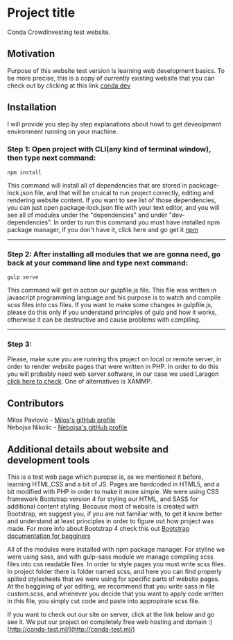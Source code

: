 # Project title
Conda Crowdinvesting test website.

## Motivation
Purpose of this website test version is learning web development basics. To be more precise, this is a copy of currently existing website that you can check out by clicking at this link [conda dev](https://dev.conda.online/)


## Installation
I will provide you step by step explanations about howt to get deveolpment environment running on your machine. <br>

### Step 1: Open project with CLI(any kind of terminal window), then type next command:
```npm install``` <br>

This command will install all of dependencies that are stored in packcage-lock.json file, and that will be cruical to run project correctly, editing and rendering website content. If you want to see list of those dependencies, you can just open package-lock.json file with your text editor, and you will see all of modules under the "dependencies" and under "dev-dependencies". In order to run this command you must have installed npm package manager, if you don't have it, click here and go get it [npm](https://www.npmjs.com/get-npm)
***


### Step 2: After installing all modules that we are gonna need, go back at your command line and type next command:
```gulp serve``` <br>

This command will get in action our gulpfile.js file. This file was written in javascript programming language and his purpose is to watch and compile scss files into css files. If you want to make some changes in gulpfile.js, please do this only if you understand principles of gulp and how it works, otherwise it can be destructive and cause problems with compiling.
***

### Step 3: <br>
Please, make sure you are running this project on local or remote server, in order to render website pages that were written in PHP. In order to do this you will probably need web server software, in our case we used Laragon [click here to check](https://laragon.org/). One of alternatives is XAMMP.

## Contributors
Milos Pavlovic - [Milos's gitHub profile](https://github.com/milospav7) <br>
Nebojsa Nikolic - [Nebojsa's gitHub profile](https://github.com/QaWaR)

## Additional details about website and development tools
This is a test web page which puropse is, as we mentioned it before, learning HTML,CSS and a bit of JS. Pages are hardcoded in HTML5, and a bit modified with PHP in order to make it more simple. We were using CSS framework Bootstrap version 4 for styling our HTML, and SASS for additional content styling.
Because most of website is created with Bootstrap, we suggest you, if you are not familiar with, to get it know better and understand at least principles in order to figure out how project was made. For more info about Bootstrap 4 check this out [Bootstrap documentation for begginers](https://getbootstrap.com/docs/3.3/getting-started/)

All of the modules were installed with npm package manager. For styline we were using sass, and with gulp-sass module we manage compiling scss files into css readable files. In order to style pages you must write scss files. In project folder there is folder named scss, and here you can find properly splited stylesheets that we were using for specific parts of website pages. At the beggining of yor editing, we recommend that you write sass in file custom.scss, and whenever you decide that you want to apply code written in this file, you simply cut code and paste into appropirate scss file.

If you want to check out our site on server, click at the link below and go see it. We put our project on completely free web hosting and domain :)
[http://conda-test.ml/](http://conda-test.ml/)